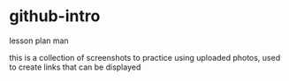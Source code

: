 # github-intro
lesson plan man


this is a collection of screenshots to practice using uploaded photos, used to create links that can be displayed 


